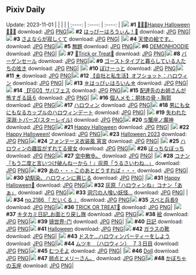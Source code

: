 ## Pixiv Daily
Update: 2023-11-01
|      |      |      |
| :----: | :----: | :----: |
|![](https://pixiv.microyu.workers.dev/c/240x480/img-master/img/2023/10/30/00/00/34/112960966_p0_master1200.jpg) **#1** [🎃👻💜Happy Halloween💜👻🎃](https://www.pixiv.net/artworks/112960966) download: [JPG](https://pixiv.microyu.workers.dev/img-original/img/2023/10/30/00/00/34/112960966_p0.jpg) [PNG](https://pixiv.microyu.workers.dev/img-original/img/2023/10/30/00/00/34/112960966_p0.png)|![](https://pixiv.microyu.workers.dev/c/240x480/img-master/img/2023/10/30/12/35/07/112972183_p0_master1200.jpg) **#2** [はっぴーはろうぃん！🎃](https://www.pixiv.net/artworks/112972183) download: [JPG](https://pixiv.microyu.workers.dev/img-original/img/2023/10/30/12/35/07/112972183_p0.jpg) [PNG](https://pixiv.microyu.workers.dev/img-original/img/2023/10/30/12/35/07/112972183_p0.png)|![](https://pixiv.microyu.workers.dev/c/240x480/img-master/img/2023/10/30/08/08/02/112968648_p0_master1200.jpg) **#3** [さよならが寂しくて](https://www.pixiv.net/artworks/112968648) download: [JPG](https://pixiv.microyu.workers.dev/img-original/img/2023/10/30/08/08/02/112968648_p0.jpg) [PNG](https://pixiv.microyu.workers.dev/img-original/img/2023/10/30/08/08/02/112968648_p0.png)|
|![](https://pixiv.microyu.workers.dev/c/240x480/img-master/img/2023/10/30/18/00/10/112977276_p0_master1200.jpg) **#4** [天使の絵です。](https://www.pixiv.net/artworks/112977276) download: [JPG](https://pixiv.microyu.workers.dev/img-original/img/2023/10/30/18/00/10/112977276_p0.jpg) [PNG](https://pixiv.microyu.workers.dev/img-original/img/2023/10/30/18/00/10/112977276_p0.png)|![](https://pixiv.microyu.workers.dev/c/240x480/img-master/img/2023/10/30/14/04/00/112973498_p0_master1200.jpg) **#5** [無題](https://www.pixiv.net/artworks/112973498) download: [JPG](https://pixiv.microyu.workers.dev/img-original/img/2023/10/30/14/04/00/112973498_p0.jpg) [PNG](https://pixiv.microyu.workers.dev/img-original/img/2023/10/30/14/04/00/112973498_p0.png)|![](https://pixiv.microyu.workers.dev/c/240x480/img-master/img/2023/10/31/00/00/06/112988474_p0_master1200.jpg) **#6** [DEMONHOODIE](https://www.pixiv.net/artworks/112988474) download: [JPG](https://pixiv.microyu.workers.dev/img-original/img/2023/10/31/00/00/06/112988474_p0.jpg) [PNG](https://pixiv.microyu.workers.dev/img-original/img/2023/10/31/00/00/06/112988474_p0.png)|
|![](https://pixiv.microyu.workers.dev/c/240x480/img-master/img/2023/10/31/00/00/45/112988690_p0_master1200.jpg) **#7** [🎃Trick or Treat🎃](https://www.pixiv.net/artworks/112988690) download: [JPG](https://pixiv.microyu.workers.dev/img-original/img/2023/10/31/00/00/45/112988690_p0.jpg) [PNG](https://pixiv.microyu.workers.dev/img-original/img/2023/10/31/00/00/45/112988690_p0.png)|![](https://pixiv.microyu.workers.dev/c/240x480/img-master/img/2023/10/31/06/00/13/112996609_p0_master1200.jpg) **#8** [バーゲンセール](https://www.pixiv.net/artworks/112996609) download: [JPG](https://pixiv.microyu.workers.dev/img-original/img/2023/10/31/06/00/13/112996609_p0.jpg) [PNG](https://pixiv.microyu.workers.dev/img-original/img/2023/10/31/06/00/13/112996609_p0.png)|![](https://pixiv.microyu.workers.dev/c/240x480/img-master/img/2023/10/31/22/22/53/113022169_p0_master1200.jpg) **#9** [ゴーストタイプと暮らしている人たちの呟き](https://www.pixiv.net/artworks/113022169) download: [JPG](https://pixiv.microyu.workers.dev/img-original/img/2023/10/31/22/22/53/113022169_p0.jpg) [PNG](https://pixiv.microyu.workers.dev/img-original/img/2023/10/31/22/22/53/113022169_p0.png)|
|![](https://pixiv.microyu.workers.dev/c/240x480/img-master/img/2023/10/30/01/05/01/112963159_p0_master1200.jpg) **#10** [ぽけーっと](https://www.pixiv.net/artworks/112963159) download: [JPG](https://pixiv.microyu.workers.dev/img-original/img/2023/10/30/01/05/01/112963159_p0.jpg) [PNG](https://pixiv.microyu.workers.dev/img-original/img/2023/10/30/01/05/01/112963159_p0.png)|![](https://pixiv.microyu.workers.dev/c/240x480/img-master/img/2023/10/30/00/00/06/112960836_p0_master1200.jpg) **#11** [★](https://www.pixiv.net/artworks/112960836) download: [JPG](https://pixiv.microyu.workers.dev/img-original/img/2023/10/30/00/00/06/112960836_p0.jpg) [PNG](https://pixiv.microyu.workers.dev/img-original/img/2023/10/30/00/00/06/112960836_p0.png)|![](https://pixiv.microyu.workers.dev/c/240x480/img-master/img/2023/10/31/12/00/19/113002359_p0_master1200.jpg) **#12** [【会社と私生活】オフショット：ハロウィン](https://www.pixiv.net/artworks/113002359) download: [JPG](https://pixiv.microyu.workers.dev/img-original/img/2023/10/31/12/00/19/113002359_p0.jpg) [PNG](https://pixiv.microyu.workers.dev/img-original/img/2023/10/31/12/00/19/113002359_p0.png)|
|![](https://pixiv.microyu.workers.dev/c/240x480/img-master/img/2023/10/31/18/32/21/113011373_p0_master1200.jpg) **#13** [☆はっぴぃはろいん☆](https://www.pixiv.net/artworks/113011373) download: [JPG](https://pixiv.microyu.workers.dev/img-original/img/2023/10/31/18/32/21/113011373_p0.jpg) [PNG](https://pixiv.microyu.workers.dev/img-original/img/2023/10/31/18/32/21/113011373_p0.png)|![](https://pixiv.microyu.workers.dev/c/240x480/img-master/img/2023/10/31/00/18/05/112990078_p0_master1200.jpg) **#14** [【FGO】サバフェス](https://www.pixiv.net/artworks/112990078) download: [JPG](https://pixiv.microyu.workers.dev/img-original/img/2023/10/31/00/18/05/112990078_p0.jpg) [PNG](https://pixiv.microyu.workers.dev/img-original/img/2023/10/31/00/18/05/112990078_p0.png)|![](https://pixiv.microyu.workers.dev/c/240x480/img-master/img/2023/10/30/22/10/49/112984715_p0_master1200.jpg) **#15** [配達先のお姉さんが怖すぎる話６](https://www.pixiv.net/artworks/112984715) download: [JPG](https://pixiv.microyu.workers.dev/img-original/img/2023/10/30/22/10/49/112984715_p0.jpg) [PNG](https://pixiv.microyu.workers.dev/img-original/img/2023/10/30/22/10/49/112984715_p0.png)|
|![](https://pixiv.microyu.workers.dev/c/240x480/img-master/img/2023/10/31/07/00/11/112997470_p0_master1200.jpg) **#16** [個人メモ：胴体の骨・胸郭](https://www.pixiv.net/artworks/112997470) download: [JPG](https://pixiv.microyu.workers.dev/img-original/img/2023/10/31/07/00/11/112997470_p0.jpg) [PNG](https://pixiv.microyu.workers.dev/img-original/img/2023/10/31/07/00/11/112997470_p0.png)|![](https://pixiv.microyu.workers.dev/c/240x480/img-master/img/2023/10/31/21/38/48/113019818_p0_master1200.jpg) **#17** [ハロウィン](https://www.pixiv.net/artworks/113019818) download: [JPG](https://pixiv.microyu.workers.dev/img-original/img/2023/10/31/21/38/48/113019818_p0.jpg) [PNG](https://pixiv.microyu.workers.dev/img-original/img/2023/10/31/21/38/48/113019818_p0.png)|![](https://pixiv.microyu.workers.dev/c/240x480/img-master/img/2023/10/31/00/02/09/112988984_p0_master1200.jpg) **#18** [男にも女にもなるカップルのハロウィンデート](https://www.pixiv.net/artworks/112988984) download: [JPG](https://pixiv.microyu.workers.dev/img-original/img/2023/10/31/00/02/09/112988984_p0.jpg) [PNG](https://pixiv.microyu.workers.dev/img-original/img/2023/10/31/00/02/09/112988984_p0.png)|
|![](https://pixiv.microyu.workers.dev/c/240x480/img-master/img/2023/10/31/01/19/08/112992279_p0_master1200.jpg) **#19** [失われた深淵·トパーズ(スターレイル)](https://www.pixiv.net/artworks/112992279) download: [JPG](https://pixiv.microyu.workers.dev/img-original/img/2023/10/31/01/19/08/112992279_p0.jpg) [PNG](https://pixiv.microyu.workers.dev/img-original/img/2023/10/31/01/19/08/112992279_p0.png)|![](https://pixiv.microyu.workers.dev/c/240x480/img-master/img/2023/10/30/00/00/37/112960979_p0_master1200.jpg) **#20** [♋蟹座ノ魔神](https://www.pixiv.net/artworks/112960979) download: [JPG](https://pixiv.microyu.workers.dev/img-original/img/2023/10/30/00/00/37/112960979_p0.jpg) [PNG](https://pixiv.microyu.workers.dev/img-original/img/2023/10/30/00/00/37/112960979_p0.png)|![](https://pixiv.microyu.workers.dev/c/240x480/img-master/img/2023/10/31/00/14/27/112989904_p0_master1200.jpg) **#21** [Happy Halloween](https://www.pixiv.net/artworks/112989904) download: [JPG](https://pixiv.microyu.workers.dev/img-original/img/2023/10/31/00/14/27/112989904_p0.jpg) [PNG](https://pixiv.microyu.workers.dev/img-original/img/2023/10/31/00/14/27/112989904_p0.png)|
|![](https://pixiv.microyu.workers.dev/c/240x480/img-master/img/2023/10/30/00/00/18/112960887_p0_master1200.jpg) **#22** [Happy Halloween!](https://www.pixiv.net/artworks/112960887) download: [JPG](https://pixiv.microyu.workers.dev/img-original/img/2023/10/30/00/00/18/112960887_p0.jpg) [PNG](https://pixiv.microyu.workers.dev/img-original/img/2023/10/30/00/00/18/112960887_p0.png)|![](https://pixiv.microyu.workers.dev/c/240x480/img-master/img/2023/10/30/00/00/05/112960829_p0_master1200.jpg) **#23** [Halloween 2023](https://www.pixiv.net/artworks/112960829) download: [JPG](https://pixiv.microyu.workers.dev/img-original/img/2023/10/30/00/00/05/112960829_p0.jpg) [PNG](https://pixiv.microyu.workers.dev/img-original/img/2023/10/30/00/00/05/112960829_p0.png)|![](https://pixiv.microyu.workers.dev/c/240x480/img-master/img/2023/10/31/00/00/25/112988602_p0_master1200.jpg) **#24** [フォンテーヌ衣装風 宵宮](https://www.pixiv.net/artworks/112988602) download: [JPG](https://pixiv.microyu.workers.dev/img-original/img/2023/10/31/00/00/25/112988602_p0.jpg) [PNG](https://pixiv.microyu.workers.dev/img-original/img/2023/10/31/00/00/25/112988602_p0.png)|
|![](https://pixiv.microyu.workers.dev/c/240x480/img-master/img/2023/10/30/17/13/03/112976284_p0_master1200.jpg) **#25** [ハロウィンの趣旨がずれてる彼女](https://www.pixiv.net/artworks/112976284) download: [JPG](https://pixiv.microyu.workers.dev/img-original/img/2023/10/30/17/13/03/112976284_p0.jpg) [PNG](https://pixiv.microyu.workers.dev/img-original/img/2023/10/30/17/13/03/112976284_p0.png)|![](https://pixiv.microyu.workers.dev/c/240x480/img-master/img/2023/10/30/00/09/06/112961490_p0_master1200.jpg) **#26** [ぼっちなぼっち](https://www.pixiv.net/artworks/112961490) download: [JPG](https://pixiv.microyu.workers.dev/img-original/img/2023/10/30/00/09/06/112961490_p0.jpg) [PNG](https://pixiv.microyu.workers.dev/img-original/img/2023/10/30/00/09/06/112961490_p0.png)|![](https://pixiv.microyu.workers.dev/c/240x480/img-master/img/2023/10/30/19/09/46/112979165_p0_master1200.jpg) **#27** [空中散歩。](https://www.pixiv.net/artworks/112979165) download: [JPG](https://pixiv.microyu.workers.dev/img-original/img/2023/10/30/19/09/46/112979165_p0.jpg) [PNG](https://pixiv.microyu.workers.dev/img-original/img/2023/10/30/19/09/46/112979165_p0.png)|
|![](https://pixiv.microyu.workers.dev/c/240x480/img-master/img/2023/10/30/12/00/19/112971632_p0_master1200.jpg) **#28** [コナン『もう二度と言いつけ破んねーから！』灰原「うるさいわね…」](https://www.pixiv.net/artworks/112971632) download: [JPG](https://pixiv.microyu.workers.dev/img-original/img/2023/10/30/12/00/19/112971632_p0.jpg) [PNG](https://pixiv.microyu.workers.dev/img-original/img/2023/10/30/12/00/19/112971632_p0.png)|![](https://pixiv.microyu.workers.dev/c/240x480/img-master/img/2023/10/30/12/59/13/112972577_p0_master1200.jpg) **#29** [あの・・・このあとどうすれば・・・](https://www.pixiv.net/artworks/112972577) download: [JPG](https://pixiv.microyu.workers.dev/img-original/img/2023/10/30/12/59/13/112972577_p0.jpg) [PNG](https://pixiv.microyu.workers.dev/img-original/img/2023/10/30/12/59/13/112972577_p0.png)|![](https://pixiv.microyu.workers.dev/c/240x480/img-master/img/2023/10/31/00/02/21/112989017_p0_master1200.jpg) **#30** [幼馴染、ハロウィンに興じる](https://www.pixiv.net/artworks/112989017) download: [JPG](https://pixiv.microyu.workers.dev/img-original/img/2023/10/31/00/02/21/112989017_p0.jpg) [PNG](https://pixiv.microyu.workers.dev/img-original/img/2023/10/31/00/02/21/112989017_p0.png)|
|![](https://pixiv.microyu.workers.dev/c/240x480/img-master/img/2023/10/31/19/11/32/113012961_p0_master1200.jpg) **#31** [Happy Halloween🎃](https://www.pixiv.net/artworks/113012961) download: [JPG](https://pixiv.microyu.workers.dev/img-original/img/2023/10/31/19/11/32/113012961_p0.jpg) [PNG](https://pixiv.microyu.workers.dev/img-original/img/2023/10/31/19/11/32/113012961_p0.png)|![](https://pixiv.microyu.workers.dev/c/240x480/img-master/img/2023/10/31/13/55/48/113002369_p0_master1200.jpg) **#32** [灰原「ハロウィンね」コナン「あぁ」](https://www.pixiv.net/artworks/113002369) download: [JPG](https://pixiv.microyu.workers.dev/img-original/img/2023/10/31/13/55/48/113002369_p0.jpg) [PNG](https://pixiv.microyu.workers.dev/img-original/img/2023/10/31/13/55/48/113002369_p0.png)|![](https://pixiv.microyu.workers.dev/c/240x480/img-master/img/2023/10/31/02/42/07/112994099_p0_master1200.jpg) **#33** [洞穴の人喰い妖怪...](https://www.pixiv.net/artworks/112994099) download: [JPG](https://pixiv.microyu.workers.dev/img-original/img/2023/10/31/02/42/07/112994099_p0.jpg) [PNG](https://pixiv.microyu.workers.dev/img-original/img/2023/10/31/02/42/07/112994099_p0.png)|
|![](https://pixiv.microyu.workers.dev/c/240x480/img-master/img/2023/10/30/12/33/21/112972149_p0_master1200.jpg) **#34** [no.2186 『 だいくる 』](https://www.pixiv.net/artworks/112972149) download: [JPG](https://pixiv.microyu.workers.dev/img-original/img/2023/10/30/12/33/21/112972149_p0.jpg) [PNG](https://pixiv.microyu.workers.dev/img-original/img/2023/10/30/12/33/21/112972149_p0.png)|![](https://pixiv.microyu.workers.dev/c/240x480/img-master/img/2023/10/31/00/00/46/112988692_p0_master1200.jpg) **#35** [スペと兵長9](https://www.pixiv.net/artworks/112988692) download: [JPG](https://pixiv.microyu.workers.dev/img-original/img/2023/10/31/00/00/46/112988692_p0.jpg) [PNG](https://pixiv.microyu.workers.dev/img-original/img/2023/10/31/00/00/46/112988692_p0.png)|![](https://pixiv.microyu.workers.dev/c/240x480/img-master/img/2023/10/31/09/59/36/113000242_p0_master1200.jpg) **#36** [TRICK OR TREAT🎃](https://www.pixiv.net/artworks/113000242) download: [JPG](https://pixiv.microyu.workers.dev/img-original/img/2023/10/31/09/59/36/113000242_p0.jpg) [PNG](https://pixiv.microyu.workers.dev/img-original/img/2023/10/31/09/59/36/113000242_p0.png)|
|![](https://pixiv.microyu.workers.dev/c/240x480/img-master/img/2023/10/30/20/37/05/112981551_p0_master1200.jpg) **#37** [キタカミ日記_お面とり戻し隊](https://www.pixiv.net/artworks/112981551) download: [JPG](https://pixiv.microyu.workers.dev/img-original/img/2023/10/30/20/37/05/112981551_p0.jpg) [PNG](https://pixiv.microyu.workers.dev/img-original/img/2023/10/30/20/37/05/112981551_p0.png)|![](https://pixiv.microyu.workers.dev/c/240x480/img-master/img/2023/10/30/23/22/06/112987179_p0_master1200.jpg) **#38** [絵](https://www.pixiv.net/artworks/112987179) download: [JPG](https://pixiv.microyu.workers.dev/img-original/img/2023/10/30/23/22/06/112987179_p0.jpg) [PNG](https://pixiv.microyu.workers.dev/img-original/img/2023/10/30/23/22/06/112987179_p0.png)|![](https://pixiv.microyu.workers.dev/c/240x480/img-master/img/2023/10/30/00/00/57/112961047_p0_master1200.jpg) **#39** [镜世界-门](https://www.pixiv.net/artworks/112961047) download: [JPG](https://pixiv.microyu.workers.dev/img-original/img/2023/10/30/00/00/57/112961047_p0.jpg) [PNG](https://pixiv.microyu.workers.dev/img-original/img/2023/10/30/00/00/57/112961047_p0.png)|
|![](https://pixiv.microyu.workers.dev/c/240x480/img-master/img/2023/10/30/21/12/02/112982650_p0_master1200.jpg) **#40** [日記](https://www.pixiv.net/artworks/112982650) download: [JPG](https://pixiv.microyu.workers.dev/img-original/img/2023/10/30/21/12/02/112982650_p0.jpg) [PNG](https://pixiv.microyu.workers.dev/img-original/img/2023/10/30/21/12/02/112982650_p0.png)|![](https://pixiv.microyu.workers.dev/c/240x480/img-master/img/2023/10/31/21/31/45/113019463_p0_master1200.jpg) **#41** [Halloween](https://www.pixiv.net/artworks/113019463) download: [JPG](https://pixiv.microyu.workers.dev/img-original/img/2023/10/31/21/31/45/113019463_p0.jpg) [PNG](https://pixiv.microyu.workers.dev/img-original/img/2023/10/31/21/31/45/113019463_p0.png)|![](https://pixiv.microyu.workers.dev/c/240x480/img-master/img/2023/10/30/17/25/31/112976518_p0_master1200.jpg) **#42** [ガラスの靴](https://www.pixiv.net/artworks/112976518) download: [JPG](https://pixiv.microyu.workers.dev/img-original/img/2023/10/30/17/25/31/112976518_p0.jpg) [PNG](https://pixiv.microyu.workers.dev/img-original/img/2023/10/30/17/25/31/112976518_p0.png)|
|![](https://pixiv.microyu.workers.dev/c/240x480/img-master/img/2023/10/30/19/02/12/112978968_p0_master1200.jpg) **#43** [ドスケ…ハロウィンパーティーをしよう](https://www.pixiv.net/artworks/112978968) download: [JPG](https://pixiv.microyu.workers.dev/img-original/img/2023/10/30/19/02/12/112978968_p0.jpg) [PNG](https://pixiv.microyu.workers.dev/img-original/img/2023/10/30/19/02/12/112978968_p0.png)|![](https://pixiv.microyu.workers.dev/c/240x480/img-master/img/2023/10/30/00/00/30/112960949_p0_master1200.jpg) **#44** [ムツキ　（ハロウィン）　７３日目](https://www.pixiv.net/artworks/112960949) download: [JPG](https://pixiv.microyu.workers.dev/img-original/img/2023/10/30/00/00/30/112960949_p0.jpg) [PNG](https://pixiv.microyu.workers.dev/img-original/img/2023/10/30/00/00/30/112960949_p0.png)|![](https://pixiv.microyu.workers.dev/c/240x480/img-master/img/2023/10/30/00/31/24/112962281_p0_master1200.jpg) **#45** [むつそよ](https://www.pixiv.net/artworks/112962281) download: [JPG](https://pixiv.microyu.workers.dev/img-original/img/2023/10/30/00/31/24/112962281_p0.jpg) [PNG](https://pixiv.microyu.workers.dev/img-original/img/2023/10/30/00/31/24/112962281_p0.png)|
|![](https://pixiv.microyu.workers.dev/c/240x480/img-master/img/2023/10/30/23/25/17/112987273_p0_master1200.jpg) **#46** [Doll](https://www.pixiv.net/artworks/112987273) download: [JPG](https://pixiv.microyu.workers.dev/img-original/img/2023/10/30/23/25/17/112987273_p0.jpg) [PNG](https://pixiv.microyu.workers.dev/img-original/img/2023/10/30/23/25/17/112987273_p0.png)|![](https://pixiv.microyu.workers.dev/c/240x480/img-master/img/2023/10/30/16/31/50/112975583_p0_master1200.jpg) **#47** [弱点とメリーさん。](https://www.pixiv.net/artworks/112975583) download: [JPG](https://pixiv.microyu.workers.dev/img-original/img/2023/10/30/16/31/50/112975583_p0.jpg) [PNG](https://pixiv.microyu.workers.dev/img-original/img/2023/10/30/16/31/50/112975583_p0.png)|![](https://pixiv.microyu.workers.dev/c/240x480/img-master/img/2023/10/30/00/16/36/112961757_p0_master1200.jpg) **#48** [かぼちゃの玉座](https://www.pixiv.net/artworks/112961757) download: [JPG](https://pixiv.microyu.workers.dev/img-original/img/2023/10/30/00/16/36/112961757_p0.jpg) [PNG](https://pixiv.microyu.workers.dev/img-original/img/2023/10/30/00/16/36/112961757_p0.png)|
